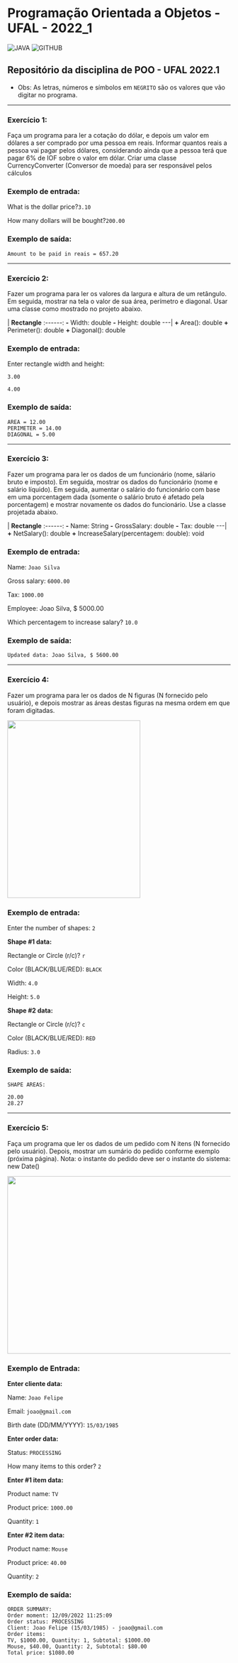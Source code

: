 # Programação Orientada a Objetos - UFAL - 2022_1

![JAVA](https://custom-icon-badges.herokuapp.com/badge/Java-C63842?style=for-the-badge&logo=icons8-javaf&logoColor=black)
![GITHUB](https://img.shields.io/badge/Programação_Orientada_a_Objetos-black?style=for-the-badge&logo=GitHub&logoColor=white)

## Repositório da disciplina de POO - UFAL 2022.1


- Obs: As letras, números e símbolos em ```NEGRITO``` são os valores que vão digitar no programa.

---
### **Exercício 1:** 
Faça um programa para ler a cotação do dólar, e depois um valor em dólares a ser comprado por uma pessoa em reais. Informar quantos reais a pessoa vai pagar pelos dólares, considerando ainda que a pessoa terá que pagar 6% de IOF sobre o valor em dólar. Criar uma classe CurrencyConverter (Conversor de moeda) para ser responsável pelos cálculos

### Exemplo de entrada:
What is the dollar price?```3.10```

How many dollars will be bought?```200.00``` 
### Exemplo de saída:
```
Amount to be paid in reais = 657.20
```

---
### **Exercício 2:** 
Fazer um programa para ler os valores da largura e altura de um retângulo. Em seguida, mostrar na tela o valor de sua área, perímetro e diagonal. Usar uma classe como mostrado no projeto abaixo.

| **Rectangle**
:------:
 __-__ Width: double
 __-__ Height: double
 ---|
__+__ Area(): double
__+__ Perimeter(): double
__+__ Diagonal(): double


### Exemplo de entrada:

Enter rectangle width and height:

```3.00``` 

```4.00``` 
### Exemplo de saída:
```
AREA = 12.00 
PERIMETER = 14.00 
DIAGONAL = 5.00
```

---
### **Exercício 3:** 
Fazer um programa para ler os dados de um funcionário (nome, sálario bruto e imposto). Em seguida, mostrar os dados do funcionário (nome e salário líquido). Em seguida, aumentar o salário do funcionário com base em uma porcentagem dada (somente o salário bruto é afetado pela porcentagem) e mostrar novamente os dados do funcionário. Use a classe projetada abaixo.

| **Rectangle**
:------:
__-__ Name: String
__-__ GrossSalary: double
__-__ Tax: double
---|
__+__ NetSalary(): double
__+__ IncreaseSalary(percentagem: double): void

### Exemplo de entrada:

Name: ```Joao Silva```

Gross salary: ```6000.00```

Tax: ```1000.00```

Employee: Joao Silva, $ 5000.00

Which percentagem to increase salary? ```10.0```

### Exemplo de saída:
```
Updated data: Joao Silva, $ 5600.00
```

---

### **Exercício 4:** 
Fazer um programa para ler os dados de N figuras (N fornecido pelo usuário), e depois mostrar as áreas destas figuras na mesma ordem em que foram digitadas.
<div>
    <img height="400" width="300" src="exercicio4.png">
</div>

### Exemplo de entrada:
Enter the number of shapes: ```2```

**Shape #1 data:** 

Rectangle or Circle (r/c)? ```r``` 

Color (BLACK/BLUE/RED): ```BLACK```

Width: ```4.0``` 

Height: ```5.0``` 

**Shape #2 data:** 

Rectangle or Circle (r/c)? ```c``` 

Color (BLACK/BLUE/RED): ```RED``` 

Radius: ```3.0``` 
### Exemplo de saída:
```
SHAPE AREAS: 

20.00
28.27
```

---
### **Exercício 5:** 
Faça um programa que ler os dados de um pedido com N itens (N fornecido pelo usuário). Depois, mostrar um sumário do pedido conforme exemplo (próxima página). Nota: o instante do pedido deve ser o instante do sistema: new Date()
<div>
    <img height="400" width="800" src="exercicio5.png">
</div>

### Exemplo de Entrada:
**Enter cliente data:** 

Name: ```Joao Felipe``` 

Email: ```joao@gmail.com``` 

Birth date (DD/MM/YYYY): ```15/03/1985```

**Enter order data:** 

Status: ```PROCESSING```

How many items to this order? ```2```

**Enter #1 item data:**

Product name: ```TV```

Product price: ```1000.00```

Quantity: ```1``` 

**Enter #2 item data:**

Product name: ```Mouse``` 

Product price: ```40.00``` 

Quantity: ```2``` 


### Exemplo de saída:
```
ORDER SUMMARY:
Order moment: 12/09/2022 11:25:09 
Order status: PROCESSING 
Client: Joao Felipe (15/03/1985) - joao@gmail.com 
Order items: 
TV, $1000.00, Quantity: 1, Subtotal: $1000.00 
Mouse, $40.00, Quantity: 2, Subtotal: $80.00 
Total price: $1080.00
```
